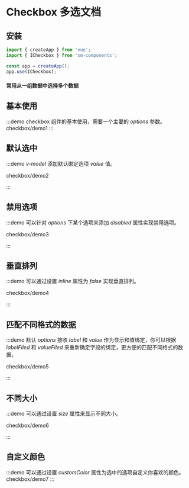 # Checkbox 多选文档

## 安装
```javascript
import { createApp } from 'vue';
import { ICheckbox } from 'xm-components';

const app = createApp();
app.use(ICheckbox);
```
#### 常用从一组数据中选择多个数据


## 基本使用

:::demo checkbox 组件的基本使用，需要一个主要的 _options_ 参数。
  checkbox/demo1
:::

## 默认选中

:::demo _v-model_ 添加默认绑定选项 _value_ 值。

checkbox/demo2

:::

## 禁用选项

:::demo 可以针对 _options_ 下某个选项来添加 _disabled_ 属性实现禁用选项。

checkbox/demo3

:::

## 垂直排列

:::demo 可以通过设置 _inline_ 属性为 _false_ 实现垂直排列。

checkbox/demo4

:::

## 匹配不同格式的数据

:::demo 默认 _options_ 接收 _label_ 和 _value_ 作为显示和值绑定，你可以根据 _labelFiled_ 和 _valueFiled_ 来重新确定字段的绑定，更方便的匹配不同格式的数据。

checkbox/demo5

:::

## 不同大小

:::demo 可以通过设置 _size_ 属性来显示不同大小。

checkbox/demo6

:::

## 自定义颜色

:::demo 可以通过设置 _customColor_ 属性为选中的选项自定义你喜欢的颜色。
checkbox/demo7
:::


